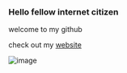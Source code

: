 ### Hello fellow internet citizen

welcome to my github

check out my [website](https://holynetworkadapter.fun)

![image](https://github-readme-stats.vercel.app/api?username=HolyNetworkAdapter)
